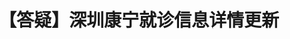 ---
title: 【答疑】深圳康宁就诊信息详情更新
tags: [ASD, Austim]
color: secondary
description: 趁着上周去医院汇报adhd的服药情况和开新药的时候，向王医生确认了群友们关心的几个问题。
external_url: http://mp.weixin.qq.com/s?__biz=MzIyMzgyMjY5NQ==&amp;mid=2247484102&amp;idx=1&amp;sn=a48da4a2f48580b499ad22ff3226111c&amp;chksm=e81914cedf6e9dd896b6358810e6deb363d95d376daf092c71574ea08e81f9128eb56932c23c&amp;scene=27#wechat_redirect
---